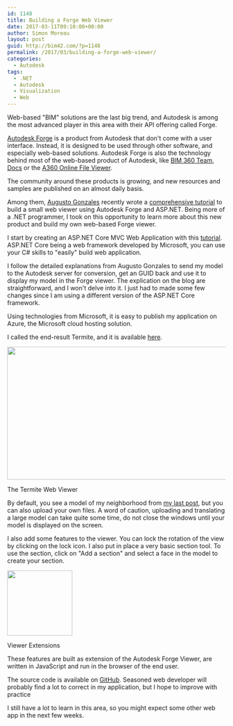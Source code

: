 ```yaml
---
id: 1148
title: Building a Forge Web Viewer
date: 2017-03-11T09:10:00+00:00
author: Simon Moreau
layout: post
guid: http://bim42.com/?p=1148
permalink: /2017/03/building-a-forge-web-viewer/
categories:
  - Autodesk
tags:
  - .NET
  - Autodesk
  - Visualization
  - Web
---
```

Web-based "BIM" solutions are the last big trend, and Autodesk is among the most advanced player in this area with their API offering called Forge.

[Autodesk Forge](https://forge.autodesk.com/) is a product from Autodesk that don't come with a user interface. Instead, it is designed to be used through other software, and especially web-based solutions. Autodesk Forge is also the technology behind most of the web-based product of Autodesk, like [BIM 360 Team](https://team.bim360.com/), [Docs](https://bim360.autodesk.com/docs) or the [A360 Online File Viewer](https://a360.autodesk.com/viewer/).

The community around these products is growing, and new resources and samples are published on an almost daily basis.

Among them, [Augusto Gonzales](https://forge.autodesk.com/author/augusto-goncalves) recently wrote a [comprehensive tutorial](https://forge.autodesk.com/blog/forge-aspnet-zero-hero-30-minutes) to build a small web viewer using Autodesk Forge and ASP.NET. Being more of a .NET programmer, I took on this opportunity to learn more about this new product and build my own web-based Forge viewer.

I start by creating an ASP.NET Core MVC Web Application with this [tutorial](https://docs.microsoft.com/en-us/aspnet/core/tutorials/first-mvc-app/). ASP.NET Core being a web framework developed by Microsoft, you can use your C# skills to "easily" build web application.

I follow the detailed explanations from Augusto Gonzales to send my model to the Autodesk server for conversion, get an GUID back and use it to display my model in the Forge viewer. The explication on the blog are straightforward, and I won't delve into it. I just had to made some few changes since I am using a different version of the ASP.NET Core framework.

Using technologies from Microsoft, it is easy to publish my application on Azure, the Microsoft cloud hosting solution.

I called the end-result Termite, and it is available [here](http://termiteviewer.azurewebsites.net/).


  <a href="http://bim42.com/wp-content/uploads/2017/03/The-Termite-Web-Viewer.png"><img class="size-large wp-image-1149" src="http://bim42.com/wp-content/uploads/2017/03/The-Termite-Web-Viewer-1024x537.png" alt="" width="584" height="306" srcset="https://bim42.com/wp-content/uploads/2017/03/The-Termite-Web-Viewer-1024x537.png 1024w, https://bim42.com/wp-content/uploads/2017/03/The-Termite-Web-Viewer-300x157.png 300w, https://bim42.com/wp-content/uploads/2017/03/The-Termite-Web-Viewer-768x403.png 768w, https://bim42.com/wp-content/uploads/2017/03/The-Termite-Web-Viewer-500x262.png 500w" sizes="(max-width: 584px) 100vw, 584px" /></a>
  
  <p class="wp-caption-text">
    The Termite Web Viewer
  </p>


By default, you see a model of my neighborhood from [my last post](http://bim42.com/2017/02/modeling-a-neighborhood-with-flux-site-extractor-gis-data-and-revit/), but you can also upload your own files. A word of caution, uploading and translating a large model can take quite some time, do not close the windows until your model is displayed on the screen.

I also add some features to the viewer. You can lock the rotation of the view by clicking on the lock icon. I also put in place a very basic section tool. To use the section, click on "Add a section" and select a face in the model to create your section.


  <a href="http://bim42.com/wp-content/uploads/2017/03/Viewer-Extensions.png"><img class="wp-image-1150 size-thumbnail" src="http://bim42.com/wp-content/uploads/2017/03/Viewer-Extensions-150x150.png" alt="" width="150" height="150" /></a>
  
  <p class="wp-caption-text">
    Viewer Extensions
  </p>


These features are built as extension of the Autodesk Forge Viewer, are written in JavaScript and run in the browser of the end user.

The source code is available on [GitHub](https://github.com/simonmoreau/Termite). Seasoned web developer will probably find a lot to correct in my application, but I hope to improve with practice

I still have a lot to learn in this area, so you might expect some other web app in the next few weeks.